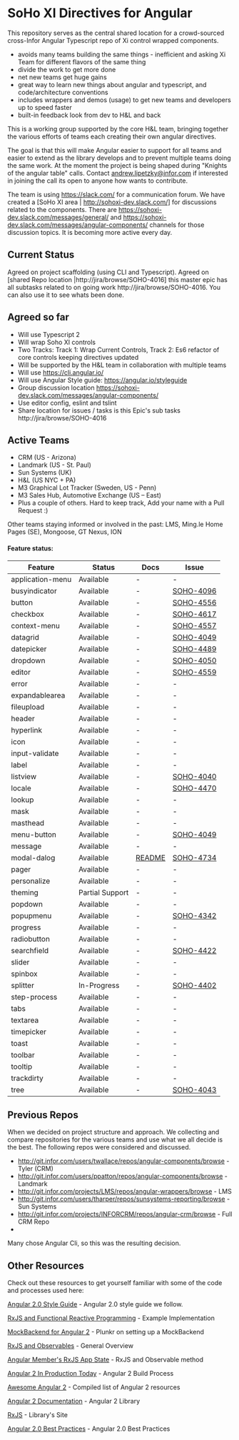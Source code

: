 
# SoHo XI Directives for Angular

This repository serves as the central shared location for a crowd-sourced cross-Infor Angular Typescript repo of Xi control wrapped components.

  - avoids many teams building the same things - inefficient and asking Xi Team for different flavors of the same thing
  - divide the work to get more done
  - net new teams get huge gains
  - great way to learn new things about angular and typescript, and code/architecture conventions
  - includes wrappers and demos (usage) to get new teams and developers up to speed faster
  - built-in feedback look from dev to H&L and back

This is a working group supported by the core H&L team,  bringing together the various efforts of teams each creating their own angular directives.

The goal is that this will make Angular easier to support for all teams and easier to extend as the library develops and to prevent multiple teams doing the same work. At the moment the project is being shaped during "Knights of the angular table" calls. Contact andrew.lipetzky@infor.com if interested in joining the call its open to anyone how wants to contribute.

The team is using https://slack.com/ for a communication forum.  We have created a [SoHo XI area | http://sohoxi-dev.slack.com/] for discussions related to the components.  There are https://sohoxi-dev.slack.com/messages/general/ and https://sohoxi-dev.slack.com/messages/angular-components/ channels for those discussion topics.  It is becoming more active every day.

## Current Status

Agreed on project scaffolding (using CLI and Typescript). Agreed on [shared Repo location |http://jira/browse/SOHO-4016] this master epic has all subtasks related to on going work
http://jira/browse/SOHO-4016. You can also use it to see whats been done.

## Agreed so far
* Will use Typescript 2
* Will wrap Soho XI controls
* Two Tracks: Track 1: Wrap Current Controls, Track 2: Es6 refactor of core controls keeping directives updated
* Will be supported by the H&L team in collaboration with multiple teams
* Will use https://cli.angular.io/
* Will use Angular Style guide: https://angular.io/styleguide
* Group discussion location https://sohoxi-dev.slack.com/messages/angular-components/
* Use editor config, eslint and tslint
* Share location for issues / tasks is this Epic's sub tasks http://jira/browse/SOHO-4016

## Active Teams

* CRM (US - Arizona)
* Landmark (US - St. Paul)
* Sun Systems (UK)
* H&L (US NYC + PA)
* M3 Graphical Lot Tracker (Sweden, US - Penn)
* M3 Sales Hub, Automotive Exchange (US – East)
* Plus a couple of others.  Hard to keep track, Add your name with a Pull Request :)

Other teams staying informed or involved in the past: LMS, Ming.le Home Pages (SE), Mongoose, GT Nexus, ION

#### Feature status:

| Feature          | Status                              | Docs         | Issue          |
|------------------|-------------------------------------|--------------|----------------|
| application-menu |                           Available |            - |              - |
| busyindicator    |                           Available |            - | [SOHO-4096][#4096] |
| button           |                           Available |            - | [SOHO-4556][#4556] |
| checkbox         |                           Available |            - | [SOHO-4617][#4617] |
| context-menu     |                           Available |            - | [SOHO-4557][#4557] |
| datagrid         |                           Available |            - | [SOHO-4049][#4049] |
| datepicker       |                           Available |            - | [SOHO-4489][#4489] |
| dropdown         |                           Available |            - | [SOHO-4050][#4050] |
| editor           |                           Available |            - | [SOHO-4559][#4559] |
| error            |                           Available |            - |              - |
| expandablearea   |                           Available |            - |              - |
| fileupload       |                           Available |            - |              - |
| header           |                           Available |            - |              - |
| hyperlink        |                           Available |            - |              - |
| icon             |                           Available |            - |              - |
| input-validate   |                           Available |            - |              - |
| label            |                           Available |            - |              - |
| listview         |                           Available |            - | [SOHO-4040][#4040] |
| locale           |                           Available |            - | [SOHO-4470][#4470] |
| lookup           |                           Available |            - |              - |
| mask             |                           Available |            - |              - |
| masthead         |                           Available |            - |              - |
| menu-button      |                           Available |            - | [SOHO-4049][#4089] |
| message          |                           Available |           -  |              - |
| modal-dalog      |                           Available | [README][1]  | [SOHO-4734][#4734]|
| pager            |                           Available |           -  |              - |
| personalize      |                           Available |           -  |              - |
| theming          |                     Partial Support |           -  |              - |
| popdown          |                           Available |           -  |              - |
| popupmenu        |                           Available |           -  | [SOHO-4342][#4342] |
| progress         |                           Available |           -  |              - |
| radiobutton      |                           Available |           -  |              - |
| searchfield      |                           Available |           -  | [SOHO-4422][#4422] |
| slider           |                           Available |           -  |              - |
| spinbox          |                           Available |           -  |              - |
| splitter         |                         In-Progress |           -  | [SOHO-4402][#4402] |
| step-process     |                           Available |           -  |              - |
| tabs             |                           Available |           -  |              - |
| textarea         |                           Available |           -  |              - |
| timepicker       |                           Available |           -  |              - |
| toast            |                           Available |           -  |              - |
| toolbar          |                           Available |           -  |              - |
| tooltip          |                           Available |           -  |              - |
| trackdirty       |                           Available |           -  |              - |
| tree             |                           Available |           -  | [SOHO-4043][#4083] |


[1]: http://git.infor.com/projects/SOHO/repos/angular-components/browse/src/soho/modal-dialog/README.md
[#4049]: http://jira/browse/SOHO-4049
[#4050]: http://jira/browse/SOHO-4050
[#4040]: http://jira/browse/SOHO-4040
[#4083]: http://jira/browse/SOHO-4083
[#4089]: http://jira/browse/SOHO-4089
[#4096]: http://jira/browse/SOHO-4096
[#4097]: http://jira/browse/SOHO-4097
[#4342]: http://jira/browse/SOHO-4342
[#4402]: http://jira/browse/SOHO-4402
[#4422]: http://jira/browse/SOHO-4422
[#4470]: http://jira/browse/SOHO-4470
[#4489]: http://jira/browse/SOHO-4489
[#4556]: http://jira/browse/SOHO-4556
[#4557]: http://jira/browse/SOHO-4557
[#4559]: http://jira/browse/SOHO-4559
[#4617]: http://jira/browse/SOHO-4617
[#4722]: http://jira/browse/SOHO-4722
[#4734]: http://jira/browse/SOHO-4734

## Previous Repos

When we decided on project structure and approach. We collecting and compare repositories for the various teams and use what we all decide is the best. The following repos were considered and discussed.

* http://git.infor.com/users/twallace/repos/angular-components/browse - Tyler (CRM)
* http://git.infor.com/users/ppatton/repos/angular-components/browse - Landmark
* http://git.infor.com/projects/LMS/repos/angular-wrappers/browse - LMS
* http://git.infor.com/users/tharper/repos/sunsystems-reporting/browse - Sun Systems
* http://git.infor.com/projects/INFORCRM/repos/angular-crm/browse - Full CRM Repo
*
Many chose Angular Cli, so this was the resulting decision.

## Other Resources

Check out these resources to get yourself familiar with some of the code and processes used here:

[Angular 2.0 Style Guide]( https://github.com/johnpapa/angular-styleguide/blob/master/a2/README.md) - Angular 2.0 style guide we follow.

[RxJS and Functional Reactive Programming](http://blog.jhades.org/angular-2-application-architecture-building-applications-using-rxjs-and-functional-reactive-programming-vs-redux/) - Example Implementation

[MockBackend for Angular 2](http://plnkr.co/edit/7LWALD?p=preview) - Plunkr on setting up a MockBackend

[RxJS and Observables](http://blog.jhades.org/functional-reactive-programming-for-angular-2-developers-rxjs-and-observables/) - General Overview

[Angular Member's RxJS App State](http://victorsavkin.com/post/137821436516/managing-state-in-angular-2-applications) - RxJS and Observable method

[Angular 2 In Production Today](http://blog.jhades.org/how-to-run-angular-2-in-production-today/) - Angular 2 Build Process

[Awesome Angular 2](https://www.npmjs.com/package/awesome-angular2) - Compiled list of Angular 2 resources

[Angular 2 Documentation](https://angular.io/docs/ts/latest/) - Angular 2 Library

[RxJS](http://reactivex.io/) - Library's Site

[Angular 2.0 Best Practices]( https://blog.budacode.com/2016/06/27/angular-2-best-practises/?utm_source=hackernews&utm_medium=social&utm_campaign=angular2-best-practises) - Angular 2.0 Best Practices

